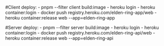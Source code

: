 #Client deploy: 
    - pnpm --filter client build:image
    - heroku login
    - heroku container:login
    - docker push registry.heroku.com/elden-ring-app/web
    - heroku container:release web --app=elden-ring-app


#Server deploy: 
    - pnpm --filter server build:image
    - heroku login
    - heroku container:login
    - docker push registry.heroku.com/elden-ring-api/web
    - heroku container:release web --app=elden-ring-api